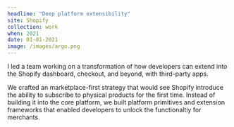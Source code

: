 ```yaml
---
headline: "Deep platform extensibility"
site: Shopify
collection: work
when: 2021
date: 01-01-2021
image: /images/argo.png
---
```

I led a team working on a transformation of how developers can extend into the Shopify dashboard, checkout, and beyond, with third-party apps. 

We crafted an marketplace-first strategy that would see Shopify introduce the ability to subscribe to physical products for the first time. Instead of building it into the core platform, we built platform primitives and extension frameworks that enabled developers to unlock the functionaltiy for merchants. 